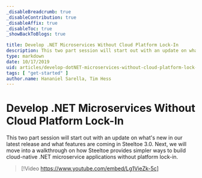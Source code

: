 ```yaml
---
_disableBreadcrumb: true
_disableContribution: true
_disableAffix: true
_disableToc: true
_showBackToBlogs: true

title: Develop .NET Microservices Without Cloud Platform Lock-In
description: This two part session will start out with an update on what's new in our latest release and what features are coming in Steeltoe 3.0. Next, we will move into a walkthrough on how Steeltoe provides simpler ways to build cloud-native .NET microservice applications without platform lock-in.
type: markdown
date: 10/17/2019
uid: articles/develop-dotNET-microservices-without-cloud-platform-lock-In
tags: [ "get-started" ]
author.name: Hananiel Sarella, Tim Hess
---
```


# Develop .NET Microservices Without Cloud Platform Lock-In

This two part session will start out with an update on what's new in our latest release and what features are coming in Steeltoe 3.0. Next, we will move into a walkthrough on how Steeltoe provides simpler ways to build cloud-native .NET microservice applications without platform lock-in.

> [!Video https://www.youtube.com/embed/Lg1VieZk-5c]
